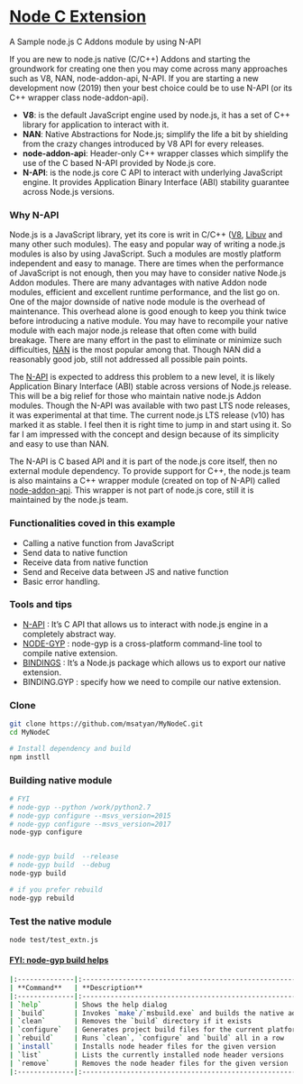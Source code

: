 # [Node C Extension](https://msatyan.github.io/MyNodeC/)
A Sample node.js C Addons module by using N-API  

If you are new to node.js native (C/C++) Addons and starting the groundwork for creating one then you may come across many approaches such as V8, NAN, node-addon-api, N-API. If you are starting a new development now (2019) then your best choice could be to use N-API (or its C++ wrapper class node-addon-api).  

- **V8**: is the default JavaScript engine used by node.js, it has a set of C++ library for application to interact with it.
- **NAN**: Native Abstractions for Node.js; simplify the life a bit by shielding from the crazy changes introduced by V8 API for every releases.
- **node-addon-api**: Header-only C++ wrapper classes which simplify the use of the C based N-API provided by Node.js core.
- **N-API**: is the node.js core C API to interact with underlying JavaScript engine. It provides Application Binary Interface (ABI) stability guarantee across Node.js versions.



### Why N-API
Node.js is a JavaScript library, yet its core is writ in C/C++ ([V8](https://github.com/v8/v8), [Libuv](https://libuv.org/) and many other such modules). The easy and popular way of writing a node.js modules is also by using JavaScript. Such a modules are mostly platform independent and easy to manage. There are times when the performance of JavaScript is not enough, then you may have to consider native Node.js Addon modules. There are many advantages with native Addon node modules, efficient and excellent runtime performance, and the list go on. One of the major downside of native node module is the overhead of maintenance. This overhead alone is good enough to keep you think twice before introducing a native module. You may have to recompile your native module with each major node.js release that often come with build breakage. There are many effort in the past to eliminate or minimize such difficulties, [NAN](https://github.com/nodejs/nan) is the most popular among that. Though NAN did a reasonably good job, still not addressed all possible pain points.

The [N-API](https://nodejs.org/api/n-api.html) is expected to address this problem to a new level, it is likely Application Binary Interface (ABI) stable across versions of Node.js release. This will be a big relief for those who maintain native node.js Addon modules. Though the N-API was available with two past LTS node releases, it was experimental at that time. The current node.js LTS release (v10) has marked it as stable. I feel then it is right time to jump in and start using it. So far I am impressed with the concept and design because of its simplicity and easy to use than NAN.

The N-API is C based API and it is part of the node.js core itself, then no external module dependency. To provide support for C++, the node.js team is also maintains a C++ wrapper module (created on top of N-API) called [node-addon-api](https://github.com/nodejs/node-addon-api). This wrapper is not part of node.js core, still it is maintained by the node.js team.


### Functionalities coved in this example
- Calling a native function from JavaScript
- Send data to native function
- Receive data from native function
- Send and Receive data between JS and native function
- Basic error handling.


### Tools and tips
- [N-API](https://nodejs.org/api/n-api.html)
: It’s C API that allows us to interact with node.js engine in a completely abstract way.
- [NODE-GYP](https://github.com/nodejs/node-gyp)
: node-gyp is a cross-platform command-line tool to compile native extension.
- [BINDINGS](https://www.npmjs.com/package/bindings)
: It’s a Node.js package which allows us to export our native extension.
- BINDING.GYP : specify how we need to compile our native extension.



### Clone
```bash
git clone https://github.com/msatyan/MyNodeC.git
cd MyNodeC

# Install dependency and build
npm instll
```

### Building native module
```bash
# FYI
# node-gyp --python /work/python2.7
# node-gyp configure --msvs_version=2015
# node-gyp configure --msvs_version=2017
node-gyp configure


# node-gyp build  --release
# node-gyp build  --debug
node-gyp build

# if you prefer rebuild
node-gyp rebuild
```

### Test the native module
```bash
node test/test_extn.js
```


#### [FYI: node-gyp build helps](https://github.com/nodejs/node-gyp)
```bash
|:--------------|:--------------------------------------------------------
| **Command**   | **Description**
|:--------------|:--------------------------------------------------------
| `help`        | Shows the help dialog
| `build`       | Invokes `make`/`msbuild.exe` and builds the native addon
| `clean`       | Removes the `build` directory if it exists
| `configure`   | Generates project build files for the current platform
| `rebuild`     | Runs `clean`, `configure` and `build` all in a row
| `install`     | Installs node header files for the given version
| `list`        | Lists the currently installed node header versions
| `remove`      | Removes the node header files for the given version
|:--------------|:--------------------------------------------------------
```

